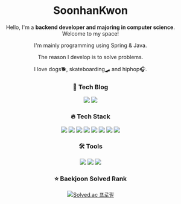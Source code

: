 <div align=center> 
  
# SoonhanKwon
Hello, I'm a **backend developer and majoring in computer science**. Welcome to my space!

I'm mainly programming using Spring & Java.

The reason I develop is to solve problems.

I love dogs🐕, skateboarding🛹 and hiphop🎧.

### 📝&nbsp;Tech Blog

  <a href="https://soonhankwon.github.io/"><img src="https://img.shields.io/badge/soonhankwon.github.io-000000?style=flat-square&logo=GitHub&logoColor=white"/></a>
  <a href="https://velog.io/@soonable/"><img src="https://img.shields.io/badge/velog.io/@soonable-20c997?style=flat-square&logo=Velog&logoColor=white"/></a>


### 🔥 Tech Stack
<img src ="https://img.shields.io/badge/Spring-6DB33F?style=flat-square&logo=Spring&logoColor=white"/></a>
<img src="https://img.shields.io/badge/Java-007396?style=flat-square&logo=JAVA&logoColor=white"></a>
<img src="https://img.shields.io/badge/JPA-6DB33F?style=flat-square&logo=JPA&logoColor=white"></a>
<img src="https://img.shields.io/badge/MySQL-4479A1?style=flat-square&logo=MySQL&logoColor=white"/>
<img src ="https://img.shields.io/badge/Redis-DC382D?style=flat-square&logo=Redis&logoColor=white"/></a> 
<img src ="https://img.shields.io/badge/Apache Kafka-231F20?style=flat-square&logo=Apache Kafka&logoColor=white"/></a>
<img src ="https://img.shields.io/badge/AWS-232F3E?style=flat-square&logo=Amazon AWS&logoColor=white"/></a> 
<img src ="https://img.shields.io/badge/C-A8B9CC?style=flat-square&logo=C&logoColor=white"/></a>

### 🛠 Tools
<img src="https://img.shields.io/badge/Intellij-000000?style=flat-square&logo=intellijidea&logoColor=white"/></a>
<img src="https://img.shields.io/badge/GitHub-181717?style=flat-square&logo=github&logoColor=white"/></a>
<img src="https://img.shields.io/badge/VSCode-007ACC?style=flat-square&logo=visualstudiocode&logoColor=white"/></a>

### ⭐️ Baekjoon Solved Rank
[![Solved.ac
프로필](http://mazassumnida.wtf/api/v2/generate_badge?boj=soonable)](https://solved.ac/soonable)

<!-- [![Anurag's GitHub stats](https://github-readme-stats.vercel.app/api?username=soonhankwon)](https://github.com/soonhankwon/github-readme-stats) -->


<!-- #### [![Hits](https://hits.seeyoufarm.com/api/count/incr/badge.svg?url=https%3A%2F%2Fgithub.com%2Fsoonhankwon&count_bg=%23000000&title_bg=%23000000&icon=github.svg&icon_color=%23FFFFFF&title=GitHub&edge_flat=false)](https://hits.seeyoufarm.com) -->
